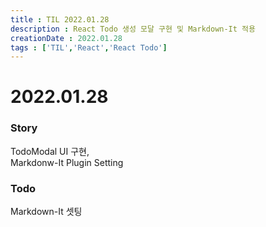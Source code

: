 ```yaml
---
title : TIL 2022.01.28
description : React Todo 생성 모달 구현 및 Markdown-It 적용
creationDate : 2022.01.28
tags : ['TIL','React','React Todo']
---
```


# 2022.01.28


### Story
TodoModal UI 구현,       
Markdonw-It Plugin Setting 


### Todo 
Markdown-It 셋팅
